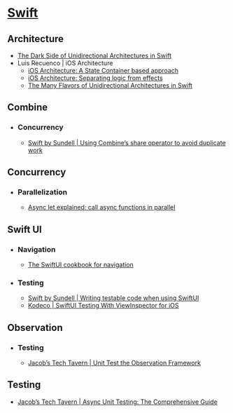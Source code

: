 # [Swift](https://en.wikipedia.org/wiki/Swift_(programming_language))

## Architecture
- [The Dark Side of Unidirectional Architectures in Swift](https://medium.com/the-swift-cooperative/the-dark-side-of-unidirectional-architectures-in-swift-e4acf243ff1c)
- Luis Recuenco | iOS Architecture
	- [iOS Architecture: A State Container based approach](https://jobandtalent.engineering/ios-architecture-an-state-container-based-approach-4f1a9b00b82e)
	- [iOS Architecture: Separating logic from effects](https://jobandtalent.engineering/ios-architecture-separating-logic-from-effects-7629cb763352)
	- [The Many Flavors of Unidirectional Architectures in Swift](https://betterprogramming.pub/different-flavors-of-unidirectional-architectures-in-swift-781a01380ef6)
## Combine
- ### Concurrency
	- [Swift by Sundell | Using Combine’s share operator to avoid duplicate work](https://www.swiftbysundell.com/articles/using-combines-share-operator-to-avoid-duplicate-work/)
## Concurrency
- ### Parallelization
	- [Async let explained: call async functions in parallel](https://www.avanderlee.com/swift/async-let-asynchronous-functions-in-parallel/)
## Swift UI
- ### Navigation
	- [The SwiftUI cookbook for navigation](https://developer.apple.com/videos/play/wwdc2022/10054/)
- ### Testing
	- [Swift by Sundell | Writing testable code when using SwiftUI](https://www.swiftbysundell.com/articles/writing-testable-code-when-using-swiftui/)
	- [Kodeco | SwiftUI Testing With ViewInspector for iOS](https://www.kodeco.com/30227776-swiftui-testing-with-viewinspector-for-ios)
## Observation
- ### Testing
	- [Jacob’s Tech Tavern | Unit Test the Observation Framework](https://blog.jacobstechtavern.com/p/unit-test-the-observation-framework)
## Testing
- [Jacob’s Tech Tavern | Async Unit Testing: The Comprehensive Guide](https://blog.jacobstechtavern.com/p/async-unit-testing-in-swift-the-comprehensive)